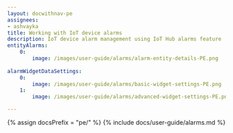 ```yaml
---
layout: docwithnav-pe
assignees:
- ashvayka
title: Working with IoT device alarms
description: IoT device alarm management using IoT Hub alarms feature
entityAlarms:
    0:
        image: /images/user-guide/alarms/alarm-entity-details-PE.png
        
alarmWidgetDataSettings:
    0:
        image: /images/user-guide/alarms/basic-widget-settings-PE.png
    1:
        image: /images/user-guide/alarms/advanced-widget-settings-PE.png        

---
```


{% assign docsPrefix = "pe/" %}
{% include docs/user-guide/alarms.md %}